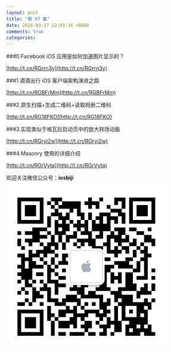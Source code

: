 ```yaml
---
layout: post
title: "第 97 篇"
date: 2016-03-17 22:03:34 +0800
comments: true
categories: 
---
```

###0.Facebook iOS 应用是如何加速图片显示的？

[http://t.cn/RGrrn3y](http://t.cn/RGrrn3y)  

###1.滴滴出行 iOS 客户端架构演进之路

[http://t.cn/RGBFrMm](http://t.cn/RGBFrMm)  

###2.原生扫描+生成二维码+读取相册二维码

[http://t.cn/RG18FKO](http://t.cn/RG18FKO)  

###3.实现类似于格瓦拉启动页中的放大转场动画

[http://t.cn/RGryi2w](http://t.cn/RGryi2w)  

###4.Masonry 使用的详细介绍

[http://t.cn/RGrVyta](http://t.cn/RGrVyta)  

欢迎关注微信公众号：**iosbiji**

![iOS开发笔记](/images/weixin.jpg)
